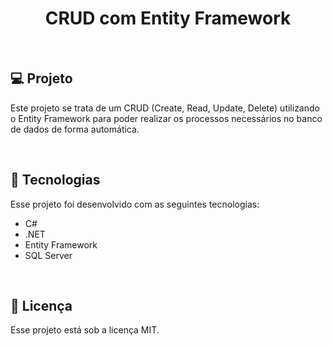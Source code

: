 


<h1 align="center"> CRUD com Entity Framework </h1>

<br>

## 💻 Projeto

 Este projeto se trata de um CRUD (Create, Read, Update, Delete) utilizando o Entity Framework para poder realizar os processos necessários no banco de dados de forma automática. 

<br>

## 🚀 Tecnologias

Esse projeto foi desenvolvido com as seguintes tecnologias:

- C#
- .NET
- Entity Framework
- SQL Server


<br>

## 📝 Licença

Esse projeto está sob a licença MIT.



